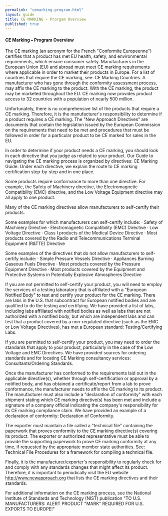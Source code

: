 ```yaml
---
permalink: "cemarking-program.html"
layout: guide
title: CE MARKING - Prorgam Overview
published: true
---
```


<h4>CE Marking – Program Overview</h4>

The CE marking (an acronym for the French "Conformite Europeenne") certifies that a product has met EU health, safety, and environmental requirements, which ensure consumer safety. Manufacturers in the European Union (EU) and abroad must meet CE marking requirements where applicable in order to market their products in Europe. For a list of countries that require the CE marking, see: CE Marking Countries. A manufacturer who has gone through the conformity assessment process, may affix the CE marking to the product. With the CE marking, the product may be marketed throughout the EU. CE marking now provides product access to 32 countries with a population of nearly 500 million.

Unfortunately, there is no comprehensive list of the products that require a CE marking. Therefore, it is the manufacturer's responsibility to determine if a product requires a CE marking. The "New Approach Directives" are documents that contain the legislation issued by the European Commission on the requirements that need to be met and procedures that must be followed in order for a particular product to be CE marked for sales in the EU.

In order to determine if your product needs a CE marking, you should look in each directive that you judge as related to your product. Our Guide to navigating the CE marking process is organized by directives: CE Marking Guide. Under each directive, we explain the route to CE marking certification step-by-step and in one place.

Some products require conformance to more than one directive. For example, the Safety of Machinery directive, the Electromagnetic Compatibility (EMC) directive, and the Low Voltage Equipment directive may all apply to one product.

Many of the CE marking directives allow manufacturers to self-certify their products.

Some examples for which manufacturers can self-certify include:
· Safety of Machinery Directive
· Electromagnetic Compatibility (EMC) Directive
· Low Voltage Directive
· Class I products of the Medical Device Directive
· Most products covered by the Radio and Telecommunications Terminal Equipment (R&TTE) Directive

Some examples of the directives that do not allow manufacturers to self-certify include:
· Simple Pressure Vessels Directive
· Appliances Burning Gaseous Fuels Directive
· Most products covered by the Pressure Equipment Directive
· Most products covered by the Equipment and Protective Systems in Potentially Explosive Atmospheres Directive

If you are not permitted to self-certify your product, you will need to employ the services of a testing laboratory that is affiliated with a "European Notified Body" to test and certify your product for the CE marking. There are labs in the U.S. that subcontract for European notified bodies and are qualified to do the testing and certifying. We have provided a list of labs, including labs affiliated with notified bodies as well as labs that are not authorized with a notified body, but which are independent labs and can test that a product covered by a non-regulated directive (such as the EMC or Low Voltage Directives), has met a European standard: Testing/Certifying Labs.

If you are permitted to self-certify your product, you may need to order the standards that apply to your product, particularly in the case of the Low Voltage and EMC Directives. We have provided sources for ordering standards and for locating CE Marking consultancy services: Consultants/Ordering Standards.

Once the manufacturer has conformed to the requirements laid out in the applicable directive(s), whether through self-certification or approval by a notified body, and has obtained a certificate/report from a lab to prove conformance, the manufacturer needs to affix the CE marking to its product. The manufacturer must also include a "declaration of conformity" with each shipment stating which CE marking directive(s) has been met and include a signature of a company official indicating the company's responsibility for its CE marking compliance claim. We have provided an example of a declaration of conformity: Declaration of Conformity.

The exporter must maintain a file called a "technical file" containing the paperwork that proves conformity to the CE marking directive(s) covering its product. The exporter or authorized representative must be able to provide the supporting paperwork to prove CE marking conformity at any time, if requested by the appropriate member state authorities. See: Technical File Procedures for a framework for compiling a technical file.

Finally, it is the manufacturer/exporter's responsibility to regularly check for and comply with any standards changes that might affect its product. Therefore, it is important to periodically visit the EU website http://www.newapproach.org that lists the CE marking directives and their standards.

For additional information on the CE marking process, see the National Institute of Standards and Technology (NIST) publication "TO U.S. MANUFACTURERS: ALERT PRODUCT "MARK" REQUIRED FOR U.S. EXPORTS TO EUROPE!"